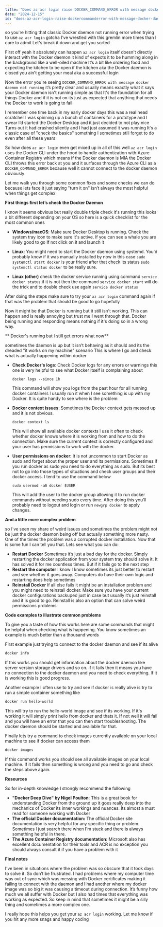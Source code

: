 ```yaml
---
title: "Does az acr login raise DOCKER_COMMAND_ERROR with message docker daemon not running?"
date: "2024-12-15"
id: "does-az-acr-login-raise-dockercommanderror-with-message-docker-daemon-not-running"
---
```


so you're hitting that classic Docker daemon not running error when trying to use `az acr login` gotcha I've wrestled with this gremlin more times than I care to admit Let's break it down and get you sorted

First off yeah it absolutely can happen `az acr login` itself doesn't directly interact with the Docker daemon it kind of expects it to be humming along in the background like a well-oiled machine It’s a bit like ordering food and expecting the kitchen to be open if the kitchen aka the Docker daemon is closed you ain't getting your meal aka a successful login

Now the error you're seeing `DOCKER_COMMAND_ERROR with message docker daemon not running` it’s pretty clear and usually means exactly what it says your Docker daemon isn't running simple as that It's the foundation for all things Docker and if it is not on its just as expected that anything that needs the Docker to work is going to fail

I remember one time back in my early docker days this was a real head scratcher I was spinning up a bunch of containers for a prototype and I swear I’d started the Docker Desktop and it just decided to not play nice Turns out it had crashed silently and I had just assumed it was running It's a classic case of "check the basics" something I sometimes still forget to do even after all these years

So how does `az acr login` even get mixed up in all of this well `az acr login` uses the Docker CLI under the hood to handle authentication with Azure Container Registry which means if the Docker daemon is MIA the Docker CLI throws this error back at you and it surfaces through the Azure CLI as a `DOCKER_COMMAND_ERROR` because well it cannot connect to the docker daemon obviously

Let me walk you through some common fixes and some checks we can do because lets face it just saying "turn it on" isn’t always the most helpful when things get complex

**First things first let’s check the Docker Daemon**

 I know it seems obvious but really double triple check it's running this looks a bit different depending on your OS so here is a quick checklist for the most common ones

*   **Windows/macOS**: Make sure Docker Desktop is running. Check the system tray icon to make sure it's active. If you can see a whale you are likely good to go If not click on it and launch it

*   **Linux**: You might need to start the Docker daemon using systemd. You'd probably know if it was manually installed by now in this case `sudo systemctl start docker` is your friend after that check its status `sudo systemctl status docker` to be really sure.

*  **Linux (other)** check the docker service running using command `service docker status` if it is not then the command `service docker start` will do the trick and to double check use again `service docker status`

After doing the steps make sure to try your `az acr login` command again if that was the problem that should be good to go hopefully

Now it might be that Docker is running but it still isn't working. This can happen and is really annoying but trust me I went through that. Docker being running and responding means nothing if it's doing so in a wrong way.

** Docker's running but I still get errors what now**

sometimes the daemon is up but it isn't behaving as it should and its the dreaded "it works on my machine" scenario This is where I go and check what is actually happening within docker

*   **Check Docker's logs**: Check Docker logs for any errors or warnings this one is very helpful to see what Docker itself is complaining about

    `docker logs --since 1h`

    This command will show you logs from the past hour for all running docker containers I usually run it when I see something is up with my Docker. It is quite handy to see where is the problem

*   **Docker context issues**: Sometimes the Docker context gets messed up and it is not obvious.

    `docker context ls`

    This will show all available docker contexts I use it often to check whether docker knows where it is working from and how to do the connection. Make sure the current context is correctly configured and your user has permissions to work with the docker.

*  **User permissions on docker**:  It is not uncommon to start Docker as sudo and forget about the proper user and its permissions. Sometimes if you run docker as sudo you need to do everything as sudo. But its best not to go into those types of situations and check user groups and their docker access. I tend to use the command below

    `sudo usermod -aG docker $USER`

    This will add the user to the docker group allowing it to run docker commands without needing sudo every time.
    After doing this you'll probably need to logout and login or run `newgrp docker` to apply changes.

**And a little more complex problem**

so I've seen my share of weird issues and sometimes the problem might not be just the docker daemon being off but actually something more nasty. One of the times the problem was a corrupted docker installation. Now that is some fun I can tell you that. Lets see what you can do:

*   **Restart Docker**
Sometimes it’s just a bad day for the docker. Simply restarting the docker application from your system tray should solve it. It has solved it for me countless times. But if it fails go to the next step
*  **Restart the computer**
I know I know sometimes its just better to restart and see whether it goes away. Computers do have their own logic and restarting does help sometimes
*   **Reinstall Docker**
If all else fails it might be an installation problem and you might need to reinstall docker. Make sure you have your current docker configurations backuped just in case but usually it’s just reinstall and it is good to go. Reinstall is also an option that can solve weird permissions problems

**Code examples to illustrate common problems**

To give you a taste of how this works here are some commands that might be helpful when checking what is happening. You know sometimes an example is much better than a thousand words

First example just trying to connect to the docker daemon and see if its alive

```bash
docker info
```

If this works you should get information about the docker daemon like server version storage drivers and so on. if it fails then it means you have no connection to the docker daemon and you need to check everything. If it is working this is good progress.

Another example I often use to try and see if docker is really alive is try to run a simple container something like

```bash
docker run hello-world
```

This will try to run the hello-world image and see if its working. If it's working it will simply print hello from docker and thats it. If not well it will fail and you will have an error that you can then start troubleshooting. The docker daemon should be started and available for that.

Finally lets try a command to check images currently available on your local machine to see if docker can access them

```bash
docker images
```

If this command works you should see all available images on your local machine. If it fails then something is wrong and you need to go and check the steps above again.

**Resources**

So for in-depth knowledge I strongly recommend the following

*   **"Docker Deep Dive" by Nigel Poulton**: This is a great book for understanding Docker from the ground up it goes really deep into the mechanics of Docker its inner workings and nuances. Its almost a must read for someone working with Docker
*   **The official Docker documentation:** The official Docker site documentation is very helpful for any specific thing or problem. Sometimes I just search there when I'm stuck and there is always something helpful in there.
*   **The Azure Container Registry documentation:** Microsoft also has excellent documentation for their tools and ACR is no exception you should always consult it if you have a problem with it

**Final notes**

I've been in situations where the problem was so obscure that it took days to solve it. So don’t be frustrated. I had problems where my computer time was out of sync which was messing with Docker certificates making it failing to connect with the daemon and I had another where my docker image was so big it was causing a timeout during connection. It’s funny how much we all suffer with Docker but I also had times that everything was working as expected. So keep in mind that sometimes it might be a silly thing and sometimes a more complex one.

I really hope this helps you get your `az acr login` working. Let me know if you hit any more snags and happy coding
